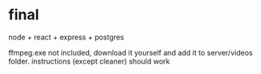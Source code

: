 # final
node + react + express + postgres

ffmpeg.exe not included, download it yourself and add it to server/videos folder. instructions (except cleaner) should work
